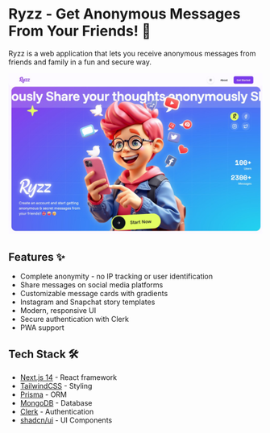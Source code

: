# Ryzz - Get Anonymous Messages From Your Friends! 🤩

Ryzz is a web application that lets you receive anonymous messages from friends and family in a fun and secure way.

![Screenshot](src/app/opengraph-image.jpg)

## Features ✨

- Complete anonymity - no IP tracking or user identification
- Share messages on social media platforms
- Customizable message cards with gradients
- Instagram and Snapchat story templates
- Modern, responsive UI
- Secure authentication with Clerk
- PWA support

## Tech Stack 🛠️

- [Next.js 14](https://nextjs.org/) - React framework
- [TailwindCSS](https://tailwindcss.com/) - Styling
- [Prisma](https://www.prisma.io/) - ORM
- [MongoDB](https://www.mongodb.com/) - Database
- [Clerk](https://clerk.com/) - Authentication
- [shadcn/ui](https://ui.shadcn.com/) - UI Components
